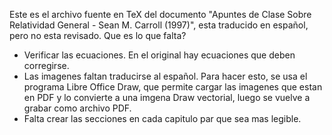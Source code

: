 Este es el archivo fuente en TeX del documento "Apuntes de Clase Sobre Relatividad General - Sean M. Carroll (1997)", esta traducido en español, pero no esta revisado.
Que es lo que falta?
- Verificar las ecuaciones. En el original hay ecuaciones que deben corregirse.
- Las imagenes faltan traducirse al español. Para hacer esto, se usa el programa Libre Office Draw, que permite cargar las imagenes que estan en PDF y lo convierte a una imgena Draw vectorial, luego se vuelve a grabar como archivo PDF.
- Falta crear las secciones en cada capitulo par que sea mas legible.
